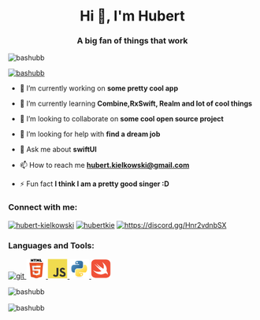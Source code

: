 <h1 align="center">Hi 👋, I'm Hubert</h1>
<h3 align="center">A big fan of things that work</h3>

<p align="left"> <img src="https://komarev.com/ghpvc/?username=bashubb&label=Profile%20views&color=0e75b6&style=flat" alt="bashubb" /> </p>

<p align="left"> <a href="https://github.com/ryo-ma/github-profile-trophy"><img src="https://github-profile-trophy.vercel.app/?username=bashubb" alt="bashubb" /></a> </p>

- 🔭 I’m currently working on **some pretty cool app**

- 🌱 I’m currently learning **Combine,RxSwift, Realm and lot of cool things**

- 👯 I’m looking to collaborate on **some cool open source project**

- 🤝 I’m looking for help with **find a dream job**

- 💬 Ask me about **swiftUI**

- 📫 How to reach me **hubert.kielkowski@gmail.com**

- ⚡ Fun fact **I think I am a pretty good singer :D**

<h3 align="left">Connect with me:</h3>
<p align="left">
<a href="https://linkedin.com/in/hubert-kielkowski" target="blank"><img align="center" src="https://raw.githubusercontent.com/rahuldkjain/github-profile-readme-generator/master/src/images/icons/Social/linked-in-alt.svg" alt="hubert-kielkowski" height="30" width="40" /></a>
<a href="https://instagram.com/hubertkie" target="blank"><img align="center" src="https://raw.githubusercontent.com/rahuldkjain/github-profile-readme-generator/master/src/images/icons/Social/instagram.svg" alt="hubertkie" height="30" width="40" /></a>
<a href="https://discord.gg/https://discord.gg/Hnr2vdnbSX" target="blank"><img align="center" src="https://raw.githubusercontent.com/rahuldkjain/github-profile-readme-generator/master/src/images/icons/Social/discord.svg" alt="https://discord.gg/Hnr2vdnbSX" height="30" width="40" /></a>
</p>

<h3 align="left">Languages and Tools:</h3>
<p align="left"> <a href="https://git-scm.com/" target="_blank" rel="noreferrer"> <img src="https://www.vectorlogo.zone/logos/git-scm/git-scm-icon.svg" alt="git" width="40" height="40"/> </a> <a href="https://www.w3.org/html/" target="_blank" rel="noreferrer"> <img src="https://raw.githubusercontent.com/devicons/devicon/master/icons/html5/html5-original-wordmark.svg" alt="html5" width="40" height="40"/> </a> <a href="https://developer.mozilla.org/en-US/docs/Web/JavaScript" target="_blank" rel="noreferrer"> <img src="https://raw.githubusercontent.com/devicons/devicon/master/icons/javascript/javascript-original.svg" alt="javascript" width="40" height="40"/> </a> <a href="https://www.python.org" target="_blank" rel="noreferrer"> <img src="https://raw.githubusercontent.com/devicons/devicon/master/icons/python/python-original.svg" alt="python" width="40" height="40"/> </a> <a href="https://developer.apple.com/swift/" target="_blank" rel="noreferrer"> <img src="https://raw.githubusercontent.com/devicons/devicon/master/icons/swift/swift-original.svg" alt="swift" width="40" height="40"/> </a> </p>

<p><img align="center" src="https://github-readme-stats.vercel.app/api/top-langs?username=bashubb&show_icons=true&locale=en&layout=compact" alt="bashubb" /></p>

<p><img align="center" src="https://github-readme-streak-stats.herokuapp.com/?user=bashubb&" alt="bashubb" /></p>
